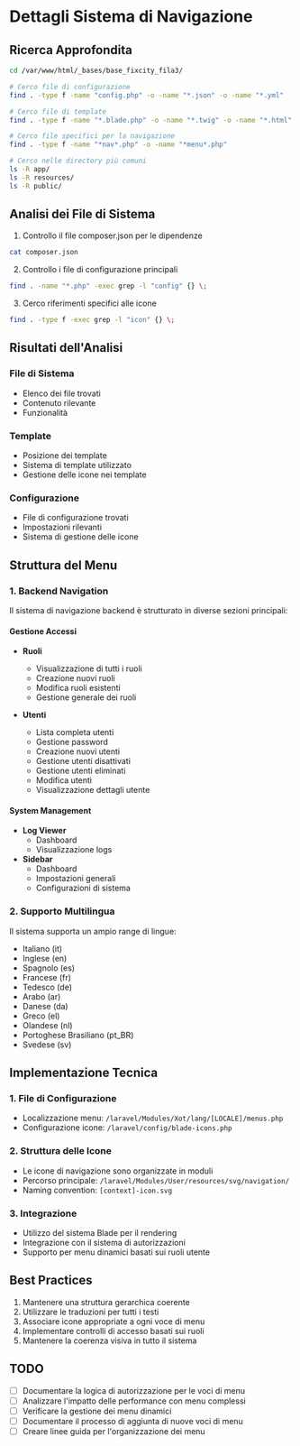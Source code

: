 # Dettagli Sistema di Navigazione

## Ricerca Approfondita
```bash
cd /var/www/html/_bases/base_fixcity_fila3/

# Cerco file di configurazione
find . -type f -name "config.php" -o -name "*.json" -o -name "*.yml"

# Cerco file di template
find . -type f -name "*.blade.php" -o -name "*.twig" -o -name "*.html"

# Cerco file specifici per la navigazione
find . -type f -name "*nav*.php" -o -name "*menu*.php"

# Cerco nelle directory più comuni
ls -R app/
ls -R resources/
ls -R public/
```

## Analisi dei File di Sistema
1. Controllo il file composer.json per le dipendenze
```bash
cat composer.json
```

2. Controllo i file di configurazione principali
```bash
find . -name "*.php" -exec grep -l "config" {} \;
```

3. Cerco riferimenti specifici alle icone
```bash
find . -type f -exec grep -l "icon" {} \;
```

## Risultati dell'Analisi
### File di Sistema
- Elenco dei file trovati
- Contenuto rilevante
- Funzionalità

### Template
- Posizione dei template
- Sistema di template utilizzato
- Gestione delle icone nei template

### Configurazione
- File di configurazione trovati
- Impostazioni rilevanti
- Sistema di gestione delle icone 

## Struttura del Menu

### 1. Backend Navigation
Il sistema di navigazione backend è strutturato in diverse sezioni principali:

#### Gestione Accessi
- **Ruoli**
  - Visualizzazione di tutti i ruoli
  - Creazione nuovi ruoli
  - Modifica ruoli esistenti
  - Gestione generale dei ruoli

- **Utenti**
  - Lista completa utenti
  - Gestione password
  - Creazione nuovi utenti
  - Gestione utenti disattivati
  - Gestione utenti eliminati
  - Modifica utenti
  - Visualizzazione dettagli utente

#### System Management
- **Log Viewer**
  - Dashboard
  - Visualizzazione logs
- **Sidebar**
  - Dashboard
  - Impostazioni generali
  - Configurazioni di sistema

### 2. Supporto Multilingua
Il sistema supporta un ampio range di lingue:
- Italiano (it)
- Inglese (en)
- Spagnolo (es)
- Francese (fr)
- Tedesco (de)
- Arabo (ar)
- Danese (da)
- Greco (el)
- Olandese (nl)
- Portoghese Brasiliano (pt_BR)
- Svedese (sv)

## Implementazione Tecnica

### 1. File di Configurazione
- Localizzazione menu: `/laravel/Modules/Xot/lang/[LOCALE]/menus.php`
- Configurazione icone: `/laravel/config/blade-icons.php`

### 2. Struttura delle Icone
- Le icone di navigazione sono organizzate in moduli
- Percorso principale: `/laravel/Modules/User/resources/svg/navigation/`
- Naming convention: `[context]-icon.svg`

### 3. Integrazione
- Utilizzo del sistema Blade per il rendering
- Integrazione con il sistema di autorizzazioni
- Supporto per menu dinamici basati sui ruoli utente

## Best Practices
1. Mantenere una struttura gerarchica coerente
2. Utilizzare le traduzioni per tutti i testi
3. Associare icone appropriate a ogni voce di menu
4. Implementare controlli di accesso basati sui ruoli
5. Mantenere la coerenza visiva in tutto il sistema

## TODO
- [ ] Documentare la logica di autorizzazione per le voci di menu
- [ ] Analizzare l'impatto delle performance con menu complessi
- [ ] Verificare la gestione dei menu dinamici
- [ ] Documentare il processo di aggiunta di nuove voci di menu
- [ ] Creare linee guida per l'organizzazione dei menu